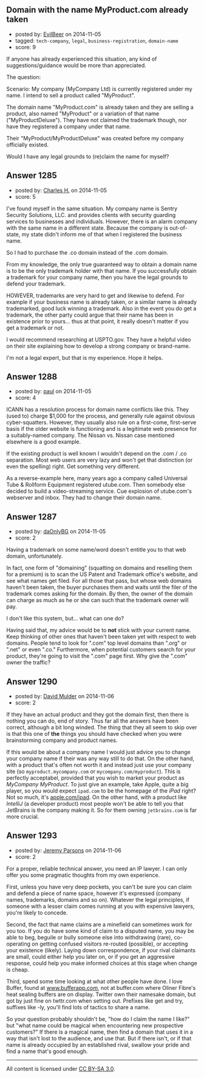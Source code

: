 ## Domain with the name MyProduct.com already taken

- posted by: [EvilBeer](https://stackexchange.com/users/3153271/evilbeer) on 2014-11-05
- tagged: `tech-company`, `legal`, `business-registration`, `domain-name`
- score: 9

If anyone has already experienced this situation, any kind of suggestions/guidance would be more than appreciated.

The question:

Scenario:
My company (MyCompany Ltd) is currently registered under my name. I intend to sell a product called "MyProduct".

The domain name "MyProduct.com" is already taken and they are selling a product, also named "MyProduct" or a variation of that name ("MyProductDeluxe"). They have not claimed the trademark though, nor have they registered a company under that name.

Their "MyProduct/MyProductDeluxe" was created before my company officially existed.

Would I have any legal grounds to (re)claim the name for myself?


## Answer 1285

- posted by: [Charles H.](https://stackexchange.com/users/1712396/charles-h) on 2014-11-05
- score: 5

I've found myself in the same situation.  My company name is Sentry Security Solutions, LLC.  and provides clients with security guarding services to businesses and individuals.  However, there is an alarm company with the same name in a different state.  Because the company is out-of-state, my state didn't inform me of that when I registered the business name.

So I had to purchase the .co domain instead of the .com domain.

From my knowledge, the only true guaranteed way to obtain a domain name is to be the only trademark holder with that name.  If you successfully obtain a trademark for your company name, then you have the legal grounds to defend your trademark.

HOWEVER, trademarks are very hard to get and likewise to defend.  For example if your business name is already taken, or a similar name is already trademarked, good luck winning a trademark.  Also in the event you do get a trademark, the other party could argue that their name has been in existence prior to yours... thus at that point, it really doesn't matter if you get a trademark or not.

I would recommend researching at USPTO.gov.  They have a helpful video on their site explaining how to develop a strong company or brand-name.

I'm not a legal expert, but that is my experience.  Hope it helps.


## Answer 1288

- posted by: [paul](https://stackexchange.com/users/5287206/paul) on 2014-11-05
- score: 4

ICANN has a resolution process for domain name conflicts like this. They (used to) charge $1,000 for the process, and generally rule against obvious cyber-squatters. However, they usually also rule on a first-come, first-serve basis if the older website is functioning and is a legitimate web presence for a suitably-named company. The Nissan vs. Nissan case mentioned elsewhere is a good example.

If the existing product is well known I wouldn't depend on the .com / .co separation. Most web users are very lazy and won't get that distinction (or even the spelling) right. Get something very different.

As a reverse-example here, many years ago a company called Universal Tube & Rollform Equipment registered utube.com. Then somebody else decided to build a video-streaming service. Cue explosion of utube.com's webserver and inbox. They had to change their domain name.


## Answer 1287

- posted by: [daOnlyBG](https://stackexchange.com/users/4772220/daonlybg) on 2014-11-05
- score: 2

Having a trademark on some name/word doesn't entitle you to that web domain, unfortunately.

In fact, one form of "domaining" (squatting on domains and reselling them for a premium) is to scan the US Patent and Trademark office's website, and see what names get filed. For all those that pass, but whose web domains haven't been taken, the buyer purchases them and waits until the filer of the trademark comes asking for the domain. By then, the owner of the domain can charge as much as  he or she can such that the trademark owner will pay.

I don't like this system, but... what can one do?

Having said that, my advice would be to **not** stick with your current name. Keep thinking of other ones that haven't been taken yet with respect to web domains. People tend to look for ".com" top level domains than ".org" or ".net" or even ".co." Furthermore, when potential customers search for your product, they're going to visit the ".com" page first. Why give the ".com" owner the traffic? 


## Answer 1290

- posted by: [David Mulder](https://stackexchange.com/users/507061/david-mulder) on 2014-11-06
- score: 2

<p>If they have an actual product and they got the domain first, then there is nothing you can do, end of story. Thus far all the answers have been correct, although a bit long winded. The thing that they all seem to skip over is that this one of <strong>the</strong> things you should have checked when you were brainstorming company and product names. </p>

<p>If this would be about a company name I would just advice you to change your company name if their was any way still to do that. On the other hand, with a product that's often not worth it and instead just use your company site (so <code>myproduct.mycompany.com</code> or <code>mycompany.com/myproduct</code>). This is perfectly acceptabel, provided that you wish to market your product as <em>MyCompany MyProduct</em>. To just give an example, take Apple, quite a big player, so you would expect <code>ipad.com</code> to be the homepage of the <em>iPad</em> right? Not so much, it's <a href="http://www.apple.com/ipad/" rel="nofollow">apple.com/ipad</a>. On the other hand, with a product like <em>IntelliJ</em> (a developer product) most people won't be able to tell you that JetBrains is the company making it. So for them owning <code>jetbrains.com</code> is far more crucial.</p>



## Answer 1293

- posted by: [Jeremy Parsons](https://stackexchange.com/users/497810/jeremy-parsons) on 2014-11-06
- score: 2

For a proper, reliable technical answer, you need an IP lawyer. I can only offer you some pragmatic thoughts from my own experience.

First, unless you have very deep pockets, you can't be sure you can claim and defend a piece of name space, however it's expressed (company names, trademarks, domains and so on). Whatever the legal principles, if someone with a lesser claim comes running at you with expensive lawyers, you're likely to concede.

Second, the fact that name claims are a minefield can sometimes work for you too. If you do have some kind of claim to a disputed name, you may be able to beg, beguile or bully someone else into withdrawing (rare), co-operating on getting confused visitors re-routed (possible), or accepting your existence (likely). Laying down correspondence, if your rival claimants are small, could either help you later on, or if you get an aggressive response, could help you make informed choices at this stage when change is cheap.

Third, spend some time looking at what other people have done. I love Buffer, found at www.bufferapp.com, not at buffer.com where Oliner Fibre's heat sealing buffers are on display. Twitter own their namesake domain, but got by just fine on twttr.com when setting out. Prefixes like get and try, suffixes like -ly, you'll find lots of tactics to share a name.

So your question probably shouldn't be, "how do I claim the name I like?" but "what name could be magical when encountering new prospective customers?" If there is a magical name, then find a domain that uses it in a way that isn't lost to the audience, and use that. But if there isn't, or if that name is already occupied by an established rival, swallow your pride and find a name that's good enough.



---

All content is licensed under [CC BY-SA 3.0](https://creativecommons.org/licenses/by-sa/3.0/).
